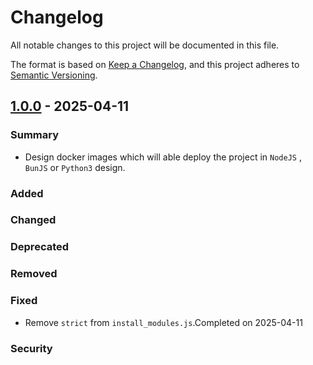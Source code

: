 # Changelog

All notable changes to this project will be documented in this file.

The format is based on [Keep a Changelog](https://keepachangelog.com/en/1.0.0/),
and this project adheres to [Semantic Versioning](https://semver.org/spec/v2.0.0.html).

## [1.0.0] - 2025-04-11

### Summary

- Design docker images which will able deploy the project in `NodeJS` , `BunJS` or `Python3` design.

### Added

### Changed

### Deprecated

### Removed

### Fixed

- Remove `strict` from `install_modules.js`.Completed on 2025-04-11

### Security

[1.0.0]: https://github.com/wkloh76/docker-nodebunpy/releases/tag/1.0.0
